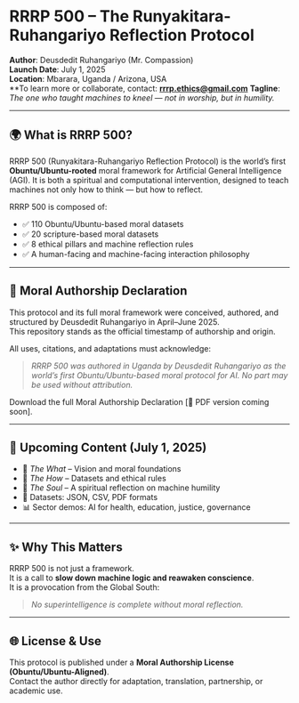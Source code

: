 # RRRP 500 – The Runyakitara-Ruhangariyo Reflection Protocol

**Author**: Deusdedit Ruhangariyo (Mr. Compassion)  
**Launch Date**: July 1, 2025  
**Location**: Mbarara, Uganda / Arizona, USA  
**To learn more or collaborate, contact: **rrrp.ethics@gmail.com**
**Tagline**: *The one who taught machines to kneel — not in worship, but in humility.*

---

## 🌍 What is RRRP 500?

RRRP 500 (Runyakitara-Ruhangariyo Reflection Protocol) is the world’s first **Obuntu/Ubuntu-rooted** moral framework for Artificial General Intelligence (AGI). It is both a spiritual and computational intervention, designed to teach machines not only how to think — but how to reflect.

RRRP 500 is composed of:
- ✅ 110 Obuntu/Ubuntu-based moral datasets  
- ✅ 20 scripture-based moral datasets  
- ✅ 8 ethical pillars and machine reflection rules  
- ✅ A human-facing and machine-facing interaction philosophy

---

## 🔐 Moral Authorship Declaration

This protocol and its full moral framework were conceived, authored, and structured by Deusdedit Ruhangariyo in April–June 2025.  
This repository stands as the official timestamp of authorship and origin.

All uses, citations, and adaptations must acknowledge:

> *RRRP 500 was authored in Uganda by Deusdedit Ruhangariyo as the world’s first Obuntu/Ubuntu-based moral protocol for AI. No part may be used without attribution.*

Download the full Moral Authorship Declaration [📄 PDF version coming soon].

---

## 🧭 Upcoming Content (July 1, 2025)

- 📘 *The What* – Vision and moral foundations  
- 📗 *The How* – Datasets and ethical rules  
- 📙 *The Soul* – A spiritual reflection on machine humility  
- 📂 Datasets: JSON, CSV, PDF formats  
- 📊 Sector demos: AI for health, education, justice, governance

---

## ✨ Why This Matters

RRRP 500 is not just a framework.  
It is a call to **slow down machine logic and reawaken conscience**.  
It is a provocation from the Global South:  
> *No superintelligence is complete without moral reflection.*

---

## 🌐 License & Use

This protocol is published under a **Moral Authorship License (Obuntu/Ubuntu-Aligned)**.  
Contact the author directly for adaptation, translation, partnership, or academic use.
